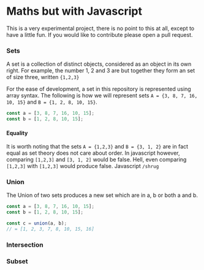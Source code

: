 # Maths but with Javascript
This is a very experimental project, there is no point to this at all, except to have a little fun. If you would like to contribute please open a pull request. 

### Sets
A set is a collection of distinct objects, considered as an object in its own right. For example, the number 1, 2 and 3 are but together they form an set of size three, written `{1,2,3}`

For the ease of development, a set in this repository is represented using array syntax. The following is how we will represent sets `A = {3, 8, 7, 16, 10, 15}` and `B = {1, 2, 8, 10, 15}`.
```javascript
const a = [3, 8, 7, 16, 10, 15];
const b = [1, 2, 8, 10, 15];
```

#### Equality
It is worth noting that the sets `A = {1,2,3}` and `B = {3, 1, 2}` are in fact equal as set theory does not care about order. In javascript however, comparing `[1,2,3]` and `[3, 1, 2]` would be false. Hell, even comparing `[1,2,3]` with `[1,2,3]` would produce false. Javascript `/shrug`

### Union
The Union of two sets produces a new set which are in a, b or both a and b. 

```javascript
const a = [3, 8, 7, 16, 10, 15];
const b = [1, 2, 8, 10, 15];

const c = union(a, b);
// = [1, 2, 3, 7, 8, 10, 15, 16]
```
### Intersection

### Subset